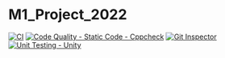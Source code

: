 # M1_Project_2022
[![CI](https://github.com/Rajeshkumar1234/M1_Project_2022/actions/workflows/1main.yml/badge.svg)](https://github.com/Rajeshkumar1234/M1_Project_2022/actions/workflows/1main.yml)
[![Code Quality - Static Code - Cppcheck](https://github.com/Rajeshkumar1234/M1_Project_2022/actions/workflows/cpp.check.yml/badge.svg)](https://github.com/Rajeshkumar1234/M1_Project_2022/actions/workflows/cpp.check.yml)
[![Git Inspector](https://github.com/Rajeshkumar1234/M1_Project_2022/actions/workflows/git%20inspector.yml/badge.svg)](https://github.com/Rajeshkumar1234/M1_Project_2022/actions/workflows/git%20inspector.yml)
[![Unit Testing - Unity](https://github.com/Rajeshkumar1234/M1_Project_2022/actions/workflows/unity_test.yml/badge.svg)](https://github.com/Rajeshkumar1234/M1_Project_2022/actions/workflows/unity_test.yml)
